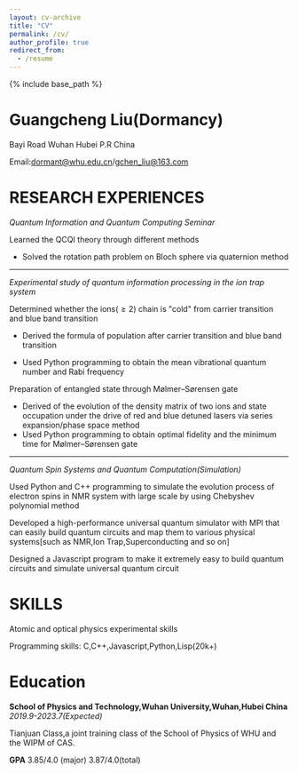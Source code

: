 ```yaml
---
layout: cv-archive
title: "CV"
permalink: /cv/
author_profile: true
redirect_from:
  - /resume
---
```


<style>
a.uline {text-decoration:underline;}

</style>

{% include base_path %}



# Guangcheng Liu(Dormancy)

Bayi Road Wuhan Hubei P.R China

Email:[dormant@whu.edu.cn](mailto:dormant@whu.edu.cn)/[gchen_liu@163.com](mailto:gchen_liu@163.com)

# RESEARCH EXPERIENCES

*Quantum Information and Quantum Computing Seminar*

Learned the QCQI theory through different methods

+ Solved the rotation path problem on Bloch sphere via quaternion method

---

*Experimental study of quantum information processing in the ion trap system*

Determined whether the ions($\ge2$) chain is "cold" from carrier transition and blue band transition

+ Derived the formula of population after carrier transition and blue band transition

+ Used Python programming to obtain the mean vibrational quantum number and Rabi frequency

Preparation of entangled state through Mølmer–Sørensen gate

+ Derived of the evolution of the density matrix of two ions and state occupation under the drive of red and blue detuned lasers via series expansion/phase space method
+ Used Python programming to obtain optimal fidelity and the minimum time for Mølmer–Sørensen gate

---

*Quantum Spin Systems and Quantum Computation(Simulation)*

Used Python and C++ programming to simulate the evolution process of electron spins in NMR system with large scale by using Chebyshev polynomial method

Developed a high-performance universal quantum simulator with MPI that can easily build quantum circuits and map them to various physical systems[such as NMR,Ion Trap,Superconducting and so on]

Designed a Javascript program to make it extremely easy to build quantum circuits and simulate universal quantum circuit

# **SKILLS**

Atomic and optical physics experimental skills

Programming skills: C,C++,Javascript,Python,Lisp(20k+)

# Education

**School of Physics and Technology,Wuhan University,Wuhan,Hubei China**    *2019.9-2023.7(Expected)*

Tianjuan Class,a joint training class of the School of Physics of WHU and the WIPM of CAS.

**GPA**     3.85/4.0 (major) 3.87/4.0(total)

